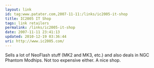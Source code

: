 ```yaml
---
layout: link
id: tag:www.patater.com,2007-11-11:/links/ic2005-it-shop
title: IC2005 IT Shop
tags: link retailers
permalink: /links/ic2005-it-shop
date: 2007-11-11 23:41:13
updated: 2010-12-19 03:36:44
uri: http://www.ic2005.com/
---
```

Sells a lot of NeoFlash stuff (MK2 and MK3, etc.) and also deals in NGC Phantom
Modhips. Not too expensive either. A nice shop.

